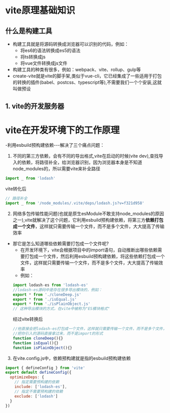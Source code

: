 # vite原理基础知识
 
## 什么是构建工具
  - 构建工具就是将源码转换成浏览器可以识别的代码，例如：
    - 将es6的语法转换成es5的语法
    - 将ts转换成js
    - 将vue文件转换成js文件
  - 构建工具的种类有很多，例如：webpack、vite、rollup、gulp等
  - create-vite就是vite的脚手架,类似于vue-cli，它已经集成了一些适用于打包的转换的插件(babel、postcss、typescript等),不需要我们一个个安装,这就叫做预设

## 1. vite的开发服务器

# vite在开发环境下的工作原理
 -利用esbuild预构建依赖---解决了三个痛点问题：
 1. 不同的第三方依赖，会有不同的导出格式,vite在启动的时候(vite dev),查找导入的依赖，将路径补全，给浏览器识别，因为浏览器本身是不知道node_modules的，所以需要vite来补全路径
 ```javaScript
 import _ from 'lodash'
 ```
 vite转化后
 ```javaScript
 // 路径补全
 import _ from '/node_modules/.vite/deps/lodash.js?v=f321d958'
 ```
2. 网络多包传输性能问题(也就是原生esModule不敢支持node_modules的原因之一),vite就解决了这个问题，它利用esbuild预构建依赖，将第三方**依赖打包成一个文件**，这样就只需要传输一个文件，而不是多个文件，大大提高了传输效率
- 那它是怎么知道哪些依赖需要打包成一个文件呢?
  - 在开发环境下，vite会根据项目中的import语句，自动推断出哪些依赖需要打包成一个文件，然后利用esbuild预构建依赖，将这些依赖打包成一个文件，这样就只需要传输一个文件，而不是多个文件，大大提高了传输效率
  - 例如：
  ```javaScript
  import lodash-es from 'lodash-es'
  //lodash-es源码中是存在很多导出模块的，例如：
  export * from './cloneDeep.js'
  export * from './isEqual.js'
  export * from './isPlainObject.js'
  // 这种导出模块的方式，在vite中被称为"ES模块格式"
  ```
  经过vite转换后
  ```javaScript
  //他直接会把lodash-es打包成一个文件，这样就只需要传输一个文件，而不是多个文件，大大提高了传输效率，
  //把你引入的源码直接拿过来，而不是import的形式
  function cloneDeep(){}
  function isEqual(){}
  function isPlainObject(){}
  ```
3. 在vite.config.js中，依赖预构建就是指的esbuild预构建依赖
```javaScript
import { defineConfig } from 'vite'
export default defineConfig({
  optimizeDeps: {
    // 指定需要预构建的依赖
    include: ['lodash-es'],
    // 指定不需要预构建的依赖
    exclude: ['lodash']
  }
})
```
